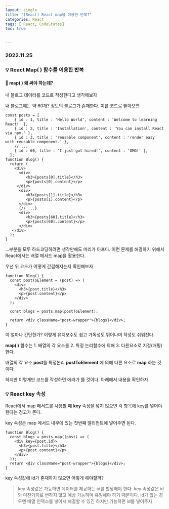 ```yaml
---
layout: single
title: "[React] React map을 이용한 반복?"
categories: React
tags: [ React, CodeStates]
toc: true


---
```


### 2022.11.25

### 💡  React Map( ) 함수를 이용한 반복

#### 🧐 map( ) 왜 써야 하는데? 

내 블로그 데이터를 코드로 작성한다고 생각해보자 

내 블로그에는 약 60개? 정도의 블로그가 존재한다. 이를 코드로 받아오면 

```react
const posts = [
    { id : 1, title : 'Hello World', content : 'Welcome to learning React!' },
    { id : 2, title : 'Installation', content : 'You can install React via npm.' },
    { id : 3, title : 'reusable component', content : 'render easy with reusable component.' },
    // ...
    { id : 60, title : 'I just got hired!', content : 'OMG!' },
  ];
function Blog() {
  return (
    <div>
      <div>
         <h3>{posts[0].title}</h3>
         <p>{posts[0].content}</p>
     </div>
      <div>
         <h3>{posts[1].title}</h3>
         <p>{posts[1].content}</p>
      </div>
      {// ...}
      <div>
         <h3>{posts[60].title}</h3>
         <p>{posts[60].content}</p>
      </div>
   </div>
  );
}
```

...부분을 모두 하드코딩하려면 생각만해도 머리가 아프다. 이런 문제를 해결하기 위해서 React에서는 배열 메서드 map을 활용한다. 

우선 위 코드가 어떻게 간결해지는지 확인해보자 

```react
function Blog() {
  const postToElement = (post) => (
    <div>
      <h3>{post.title}</h3>
      <p>{post.content}</p>
    </div>
  );

  const blogs = posts.map(postToElement);

  return <div className="post-wrapper">{blogs}</div>;
}
```

이 얼마나 간단한가? 이렇게 유지보수도 쉽고 가독성도 뛰어나며 작성도 쉬워진다. 

**map( )** 함수는 1. 배열의 각 요소를 	2. 특정 논리함수에 의해 	3. 다른요소로 지정(매핑)한다. 

배열의 각 요소 **post**를 특정논리 **postToElement** 에 의해 다른 요소로 **map** 하는 것이다.

하지만 이렇게만 코드를 작성하면 에러가 뜰 것이다. 아래에서 내용을 확인하자 

 ### 💡  React key 속성

React에서 map 메서드를 사용할 때 **key** 속성을 넣지 않으면 각 항목에 key를 넣어야 한다는 경고가 뜬다. 

key 속성은 map 메서드 내부에 있는 첫번째 엘리먼트에 넣어주면 된다. 

```react
function Blog() {
  const blogs = posts.map((post) => (
    <div key={post.id}>
      <h3>{post.title}</h3>
      <p>{post.content}</p>
    </div>
  ));
  return <div className="post-wrapper">{blogs}</div>;
}
```

key 속성값에 id가 존재하지 않으면 어떻게 해야할까? 

> key 속성값은 가능하면 데이터를 제공하는 id를 할당해야 한다. key 속성값은 id와 마찬가지로 변하지 않고 예상 가능하며 유일해야 하기 때문이다. id가 없는 경우엔 배열 인덱스를 넣어서 해결할 수 있긴 하지만 가능하면 id를 넣어주자





